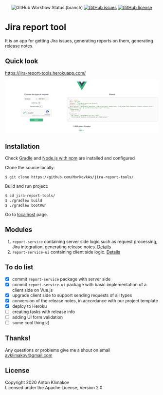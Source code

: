 <p align="center">
    <img alt="GitHub Workflow Status (branch)" src="https://img.shields.io/github/workflow/status/MorkovkAs/jira-report-tools/build_master/master">
    <a href="https://github.com/MorkovkAs/jira-report-tools/issues"><img alt="GitHub issues" src="https://img.shields.io/github/issues/MorkovkAs/jira-report-tools"></a>
    <a href="https://github.com/MorkovkAs/jira-report-tools/blob/master/LICENSE"><img alt="GitHub license" src="https://img.shields.io/github/license/MorkovkAs/jira-report-tools"></a>
</p>

# Jira report tool

It is an app for getting Jira issues, generating reports on them, generating release notes.

## Quick look
https://jira-report-tools.herokuapp.com/

![](report-service-ui/src/assets/Screenshot_1.jpg)

## Installation

Check [Gradle](https://gradle.org/) and [Node.js with npm](https://nodejs.org/en/download/) are installed and configured

Clone the source locally:
```
$ git clone https://github.com/MorkovkAs/jira-report-tools/
```
Build and run project:
```
$ cd jira-report-tools/
$ ./gradlew build
$ ./gradlew bootRun
```
Go to [localhost](http://localhost:8080) page.

## Modules
1. `report-service` containing server side logic such as request processing, Jira integration, generating release notes. [Details](report-service/README.md)
2. `report-service-ui` containing client side logic. [Details](report-service-ui/README.md)

## To do list
* [x] commit `report-service` package with server side
* [x] commit `report-service-ui` package with basic implementation of a client side on Vue.js
* [x] upgrade client side to support sending requests of all types
* [x] conversion of the release notes, in accordance with our project template
* [x] deploy to Heroku
* [ ] creating tasks with release info
* [ ] adding UI form validation
* [ ] some cool things:)

## Thanks!
Any questions or problems give me a shout on email avklimakov@gmail.com

## License
Copyright 2020 Anton Klimakov\
Licensed under the Apache License, Version 2.0